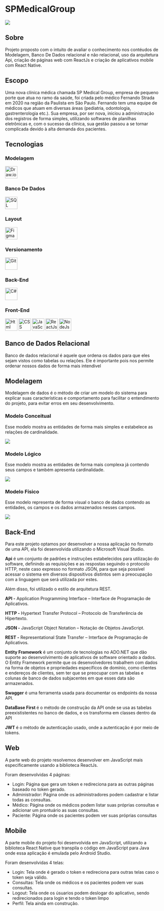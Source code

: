 # SPMedicalGroup
<img src = "https://images.unsplash.com/photo-1576671081837-49000212a370?ixlib=rb-1.2.1&ixid=MnwxMjA3fDB8MHxwaG90by1wYWdlfHx8fGVufDB8fHx8&auto=format&fit=crop&w=1098&q=80" style = "width = 100%;">
<h2>Sobre</h2>
<p>Projeto proposto com o intuito de avaliar o conhecimento nos contéudos de Modelagem, Banco De Dados relacional e não relacional, uso da arquitetura Api, criação de páginas web com ReactJs e criação de aplicativos mobile com React Native.</p>
<h2>Escopo</h2>
<p>Uma nova clínica médica chamada SP Medical Group, empresa de pequeno porte que atua no ramo da saúde, foi criada pelo médico Fernando Strada em 2020 na região da Paulista em São Paulo. Fernando tem uma equipe de médicos que atuam em diversas áreas (pediatria, odontologia, gastrenterologia etc.). Sua empresa, por ser nova, iniciou a administração dos registros de forma simples, utilizando softwares de planilhas eletrônicas e, com o sucesso da clínica, sua gestão passou a se tornar complicada devido à alta demanda dos pacientes.</p>
<h2>Tecnologias</h2>
<div>
  <h3>Modelagem</h3>
  <img align = "center" alt = "Draw.io" height = "40" width = "40" src = "https://avatars.githubusercontent.com/u/1769238?s=200&v=4">
  <h3>Banco De Dados</h3>
  <img align = "center" alt = "SQL Server" height = "40" width = "40" src ="https://img.icons8.com/color/48/000000/microsoft-sql-server.png">
  <h3>Layout</h3>
  <img align = "center" alt = "Figma" height = "40" width = "40" src = "https://github.com/devicons/devicon/blob/master/icons/figma/figma-original.svg">
  <h3>Versionamento</h3>
  <img align = "center" alt = "Git" height = "40" width = "40" src = "https://github.com/devicons/devicon/blob/master/icons/git/git-original.svg">
  <h3>Back-End</h3>
  <img align = "center" alt = "C#" height = "40" width = "40" src = "https://github.com/devicons/devicon/blob/master/icons/csharp/csharp-original.svg">
  <h3>Front-End</h3>
  <img align = "center" alt = "Html" height = "40" width = "40" src = "https://github.com/devicons/devicon/blob/master/icons/html5/html5-original.svg">
  <img align = "center" alt = "CSS" height = "40" width = "40" src = "https://github.com/devicons/devicon/blob/master/icons/css3/css3-original.svg">
  <img align = "center" alt = "JavaScript" height = "40" width = "40" src = "https://github.com/devicons/devicon/blob/master/icons/javascript/javascript-original.svg">
  <img align = "center" alt = "ReactJs" height = "40" width = "40" src = "https://github.com/devicons/devicon/blob/master/icons/react/react-original.svg">
  <img align = "center" alt = "NodeJs" height = "40" width = "40" src = "https://github.com/devicons/devicon/blob/master/icons/nodejs/nodejs-original.svg">
</div>
<h2>Banco de Dados Relacional</h2>
<p>Banco de dados relacional é aquele que ordena os dados para que eles sejam vistos como tabelas ou relações. Ele é importante pois nos permite ordenar nossos dados de forma mais intendivel</p>
<h2>Modelagem</h2>
<p>Modelagem de dados é o método de criar um modelo do sistema para explicar suas características e comportamento para facilitar o entendimento do projeto, para evitar erros em seu desenvolvimento.</p>
<h3>Modelo Conceitual</h3>
<p>Esse modelo mostra as entidades de forma mais simples e estabelece as relações de cardinalidade.</p>
<img src ="https://github.com/Zennitte/SPMedicalGroup/blob/main/BD/Modelagem/conceitual/SPMedicalGroup-Conceitual-conceitual.png" style = "width = 100%">
<h3>Modelo Lógico</h3>
<p>Esse modelo mostra as entidades de forma mais complexa já contendo seus campos e também apresenta cardinalidade.</p>
<img src = "https://github.com/Zennitte/SPMedicalGroup/blob/main/BD/Modelagem/l%C3%B3gico/SPMedicalGroup-l%C3%B3gico-l%C3%B3gico.png" style = "width = 100%">
<h3>Modelo Físico</h3>
<p>Esse modelo representa de forma visual o banco de dados contendo as entidades, os campos e os dados armazenados nesses campos.</p>
<img src = "https://github.com/Zennitte/SPMedicalGroup/blob/main/IMG/ModeloFisica.png" style = "width = 2000px; height = 600px">
<h2>Back-End</h2>
<p>Para este projeto optamos por desenvolver a nossa aplicação no formato de uma API, ela foi desenvolvida utilizando o Microsoft Visual Studio.</p>
<p><strong>Api</strong> é um conjunto de padrões e instruções estabelecidos para utilização do software, definindo as requisições e as respostas seguindo o protocolo HTTP, neste caso expresso no formato JSON, para que seja possível acessar o sistema em diversos dispositivos distintos sem a preocupação com a linguagem que será utilizada por estes.</p>
<p>Além disso, foi utilizado o estilo de arquitetura REST.</p>
<p><strong>API -</strong> Application Programming Interface – Interface de Programação de Aplicativos.</p>
<p><strong>HTTP -</strong> Hypertext Transfer Protocol – Protocolo de Transferência de Hipertexto.</p>
<p><strong>JSON -</strong> JavaScript Object Notation – Notação de Objetos JavaScript.</p>
<p><strong>REST -</strong> Representational State Transfer – Interface de Programação de Aplicativos.</p>
<p><strong>Entity Framework</strong> é um conjunto de tecnologias no ADO.NET que dão suporte ao desenvolvimento de aplicativos de software orientado a dados. O Entity Framework permite que os desenvolvedores trabalhem com dados na forma de objetos e propriedades específicos de domínio, como clientes e endereços de clientes, sem ter que se preocupar com as tabelas e colunas de banco de dados subjacentes em que esses data são armazenados.</p>
<p><strong>Swagger</strong> é uma ferramenta usada para documentar os endpoints da nossa API.</p>
<p><strong>DataBase First </strong>é o método de construção da API onde se usa as tabelas preexististentes no banco de dados, e os transforma em classes dentro da API</p>
<p><strong>JWT </strong>é o método de autenticação usado, onde a autenticação é por meio de tokens.</p>
<h2>Web</h2>
<p>A parte web do projeto resolvemos desenvolver em JavaScript mais especificamente usando a biblioteca ReactJs.</p>
<p>Foram desenvolvidas 4 páginas:</p>
<ul>
  <li>Login: Página que gera um token e redireciona para as outras páginas baseado no token gerado.</li>
  <li>Administrador: Página onde os administradores podem cadastrar e listar todas as consultas.</li>
  <li>Médico: Página onde os médicos podem listar suas próprias consultas e adicionar um prontuário as suas consultas.</li>
  <li>Paciente: Página onde os pacientes podem ver suas próprias consultas</li>
</ul>
<h2>Mobile</h2>
<p>A parte mobile do projeto foi desenvolvida em JavaScript, utilizando a biblioteca React Native que transpila o código em JavaScript para Java onde essa aplicação é emulada pelo Android Studio.</p>
<p>Foram desenvolvidas 4 telas:</p>
<ul>
  <li>Login: Tela onde é gerado o token e redireciona para outras telas caso o token seja válido.</li>
  <li>Consultas: Tela onde os médicos e os pacientes podem ver suas consultas.</li>
  <li>Logout: Tela onde os úsuarios podem deslogar do aplicativo, sendo redirecionados para login e tendo o token limpo</li>
  <li>Perfil: Tela ainda em construção.</li>
</ul>
